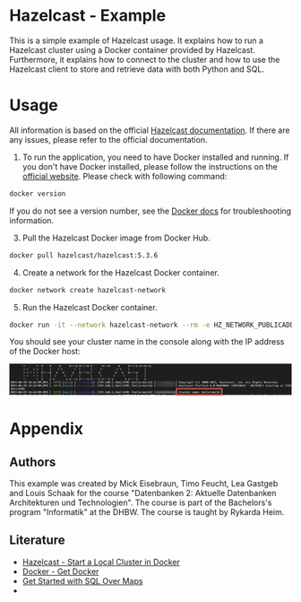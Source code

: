 # Hazelcast - Example

This is a simple example of Hazelcast usage.
It explains how to run a Hazelcast cluster using a Docker container provided by Hazelcast.
Furthermore, it explains how to connect to the cluster and how to use the Hazelcast client to store and retrieve data
with both Python and SQL.

# Usage

All information is based on the
official [Hazelcast documentation](https://docs.hazelcast.com/hazelcast/5.3/getting-started/get-started-docker).
If there are any issues, please refer to the official documentation.

1. To run the application, you need to have Docker installed and running. If you don't have Docker installed, please
   follow the instructions on the [official website](https://docs.docker.com/get-docker/).
   Please check with following command:

```bash
docker version
```

If you do not see a version number, see the [Docker docs](https://docs.docker.com/config/daemon/) for troubleshooting
information.

3. Pull the Hazelcast Docker image from Docker Hub.

```bash
docker pull hazelcast/hazelcast:5.3.6
```

4. Create a network for the Hazelcast Docker container.

```bash
docker network create hazelcast-network
```

5. Run the Hazelcast Docker container.

```bash
docker run -it --network hazelcast-network --rm -e HZ_NETWORK_PUBLICADDRESS=10.0.75.1:5701 -e HZ_CLUSTERNAME=hello-world -p 5701:5701 hazelcast/hazelcast:5.3.6
```

You should see your cluster name in the console along with the IP address of the Docker host:

![platform-cluster-name.png](res%2Fplatform-cluster-name.png)

# Appendix
## Authors
This example was created by Mick Eisebraun, Timo Feucht, Lea Gastgeb and Louis Schaak for the course "Datenbanken 2:
Aktuelle Datenbanken Architekturen und Technologien". The course is part of the Bachelors's program "Informatik" at the DHBW.
The course is taught by Rykarda Heim.

## Literature
- [Hazelcast - Start a Local Cluster in Docker](https://docs.hazelcast.com/hazelcast/5.3/getting-started/get-started-docker)
- [Docker - Get Docker](https://docs.docker.com/get-docker/)
- [Get Started with SQL Over Maps](https://docs.hazelcast.com/hazelcast/5.3/sql/get-started-sql)
- 